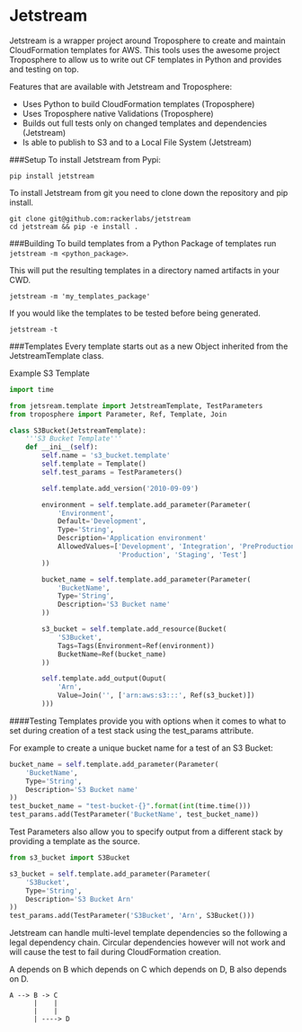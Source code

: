 Jetstream
=========
Jetstream is a wrapper project around Troposphere to create and maintain
CloudFormation templates for AWS. This tools uses the awesome project
Troposphere to allow us to write out CF templates in Python and provides
and testing on top.

Features that are available with Jetstream and Troposphere:

- Uses Python to build CloudFormation templates (Troposphere)
- Uses Troposphere native Validations (Troposphere)
- Builds out full tests only on changed templates and dependencies (Jetstream)
- Is able to publish to S3 and to a Local File System (Jetstream)

###Setup
To install Jetstream from Pypi:
```shell
pip install jetstream
```

To install Jetstream from git you need to clone down the repository and
pip install.

```shell
git clone git@github.com:rackerlabs/jetstream
cd jetstream && pip -e install .
```

###Building
To build templates from a Python Package of templates
run `jetstream -m <python_package>`.

This will put the resulting templates in a directory named artifacts
in your CWD.
```shell
jetstream -m 'my_templates_package'
```

If you would like the templates to be tested before being generated.
```shell
jetstream -t
```

###Templates
Every template starts out as a new Object inherited from the JetstreamTemplate
class.

Example S3 Template
```python
import time

from jetsream.template import JetstreamTemplate, TestParameters
from troposphere import Parameter, Ref, Template, Join

class S3Bucket(JetstreamTemplate):
    '''S3 Bucket Template'''
    def __ini__(self):
        self.name = 's3_bucket.template'
        self.template = Template()
        self.test_params = TestParameters()

        self.template.add_version('2010-09-09')

        environment = self.template.add_parameter(Parameter(
            'Environment',
            Default='Development',
            Type='String',
            Description='Application environment'
            AllowedValues=['Development', 'Integration', 'PreProduction',
                           'Production', 'Staging', 'Test']
        ))

        bucket_name = self.template.add_parameter(Parameter(
            'BucketName',
            Type='String',
            Description='S3 Bucket name'
        ))

        s3_bucket = self.template.add_resource(Bucket(
            'S3Bucket',
            Tags=Tags(Environment=Ref(environment))
            BucketName=Ref(bucket_name)
        ))

        self.template.add_output(Ouput(
            'Arn',
            Value=Join('', ['arn:aws:s3:::', Ref(s3_bucket)])
        )))
```

####Testing
Templates provide you with options when it comes to what to set
during creation of a test stack using the test_params attribute.

For example to create a unique bucket name for a test of an
S3 Bucket:
```python
bucket_name = self.template.add_parameter(Parameter(
    'BucketName',
    Type='String',
    Description='S3 Bucket name'
))
test_bucket_name = "test-bucket-{}".format(int(time.time()))
test_params.add(TestParameter('BucketName', test_bucket_name))
```

Test Parameters also allow you to specify output from a
different stack by providing a template as the source.
```python
from s3_bucket import S3Bucket

s3_bucket = self.template.add_parameter(Parameter(
    'S3Bucket',
    Type='String',
    Description='S3 Bucket Arn'
))
test_params.add(TestParameter('S3Bucket', 'Arn', S3Bucket()))
```

Jetstream can handle multi-level template dependencies so the following
a legal dependency chain. Circular dependencies however will not work
and will cause the test to fail during CloudFormation creation.

A depends on B which depends on C which depends on D, B also depends on D.
```
A --> B -> C
      |    |
      |    |
      | ----> D
```
